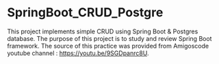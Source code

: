 # SpringBoot_CRUD_Postgre
This project implements simple CRUD using Spring Boot &amp; Postgres database. The purpose of this project is to study and review Spring Boot framework. The source of this practice was provided from Amigoscode youtube channel : https://youtu.be/9SGDpanrc8U.
